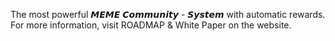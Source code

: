 The most powerful 𝙈𝙀𝙈𝙀 𝘾𝙤𝙢𝙢𝙪𝙣𝙞𝙩𝙮 - 𝙎𝙮𝙨𝙩𝙚𝙢 with automatic rewards. For more information, visit ROADMAP & White Paper on the website.
